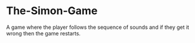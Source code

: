 # The-Simon-Game
A game where the player follows the sequence of sounds and if they get it wrong then the game restarts. 
